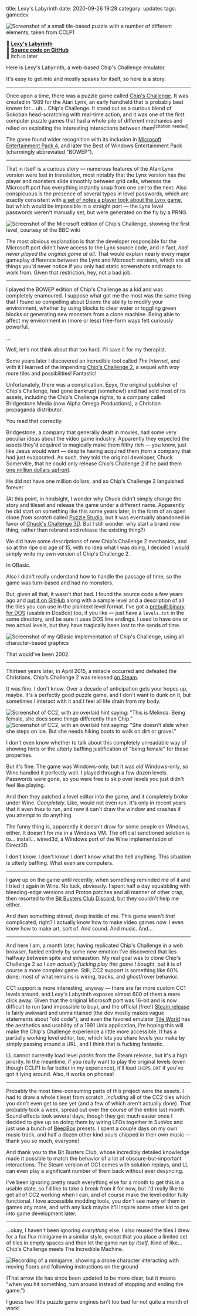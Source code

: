 title: Lexy's Labyrinth
date: 2020-09-26 19:28
category: updates
tags: gamedev

<div class="prose-full-illustration">
<img src="{static}/media/release/lexys-labyrinth/lexys-labyrinth.png" alt="Screenshot of a small tile-based puzzle with a number of different elements, taken from CCLP1">
</div>

🔗 [**Lexy's Labyrinth**](https://c.eev.ee/lexys-labyrinth/)  
🔗 [**Source code on GitHub**](https://github.com/eevee/lexys-labyrinth)  
🔗 itch.io later

Here is Lexy's Labyrinth, a web-based Chip's Challenge emulator.

It's easy to get into and mostly speaks for itself, so here is a story.

<!-- more -->

----

Once upon a time, there was a puzzle game called [Chip's Challenge](https://en.wikipedia.org/wiki/Chip%27s_Challenge).  It was created in 1989 for the Atari Lynx, an early handheld that is probably best known for...  uh...  Chip's Challenge.  It stood out as a curious blend of Sokoban head-scratching with real-time action, and it was one of the first computer puzzle games that had a whole pile of different mechanics and relied on exploiting the interesting interactions between them<sup>[citation needed]</sup>.

The game found wider recognition with its inclusion in [Microsoft Entertainment Pack 4](https://en.wikipedia.org/wiki/Microsoft_Entertainment_Pack), and later the Best of Windows Entertainment Pack (charmingly abbreviated "BOWEP").

----

That in itself is a curious story — numerous features of the Atari Lynx version were lost in translation, most notably that the Lynx version has the player and monsters slide smoothly between grid cells, whereas the Microsoft port has everything instantly snap from one cell to the next.  Also conspicuous is the presence of several typos in level passwords, which are exactly consistent with [a set of notes a player took about the Lynx game](https://wiki.bitbusters.club/Jaime_Villacorte%27s_notes), but which would be impossible in a straight port — the Lynx level passwords weren't manually set, but were generated on the fly by a PRNG.

<div class="prose-full-illustration">
<img src="{static}/media/release/lexys-labyrinth/mschips.png" alt="Screenshot of the Microsoft edition of Chip's Challenge, showing the first level, courtesy of the BBC wiki">
</div>

The most obvious explanation is that the developer responsible for the Microsoft port didn't have access to the Lynx source code, and in fact, _had never played the original game at all_.  That would explain nearly every major gameplay difference between the Lynx and Microsoft versions, which are all things you'd never notice if you only had static screenshots and maps to work from.  Given that restriction, hey, not a bad job.

----

I played the BOWEP edition of Chip's Challenge as a kid and was completely enamoured.  I suppose what got me the most was the same thing that I found so compelling about Doom: the ability to modify your environment, whether by using blocks to clear water or toggling green blocks or generating new monsters from a clone machine.  Being able to affect my environment in (more or less) free-form ways felt curiously powerful.

...

Well, let's not think about that too hard.  I'll save it for my therapist.

Some years later I discovered an incredible tool called _The Internet_, and with it I learned of the impending [Chip's Challenge 2](https://wiki.bitbusters.club/Chip%27s_Challenge_2), a sequel with _way_ more tiles and possibilities!  Fantastic!

Unfortunately, there was a complication.  Epyx, the original publisher of Chip's Challenge, had gone bankrupt (somehow!) and had sold most of its assets, including the Chip's Challenge rights, to a company called Bridgestone Media (now Alpha Omega Productions), a Christian propaganda distributor.

You read that correctly.

Bridgestone, a company that generally dealt in movies, had some very peculiar ideas about the video game industry.  Apparently they expected the assets they'd acquired to magically make them filthy rich — you know, just like Jesus would want — despite having acquired them _from_ a company that had just evaporated.  As such, they told the original developer, Chuck Somerville, that he could only release Chip's Challenge 2 if he paid them [one million dollars upfront](https://forum.bitbusters.club/thread-2127.html).

He did not have one million dollars, and so Chip's Challenge 2 languished forever.

(At this point, in hindsight, I wonder why Chuck didn't simply change the story and tileset and release the game under a different name.  Apparently he did start on something like this some years later, in the form of an open clone _from scratch_ called [Puzzle Studio](https://wiki.bitbusters.club/Puzzle_Studio), but it was eventually abandoned in favor of [Chuck's Challenge 3D](https://wiki.bitbusters.club/Chuck's_Challenge_3D).  But I still wonder: why start a brand new thing, rather than rebrand and release the existing thing?)

We did have some descriptions of new Chip's Challenge 2 mechanics, and so at the ripe old age of 15, with no idea what I was doing, I decided I would simply write my own version of Chip's Challenge 2.

In QBasic.

Also I didn't really understand how to handle the passage of time, so the game was turn-based and had no monsters.

But, given all that, it wasn't _that_ bad.  I found the source code a few years ago and [put it on GitHub](https://gist.github.com/eevee/1b371c4b2470dd82cbcf) along with a sample level and a description of all the tiles you can use in the plaintext level format.  I've got a [prebuilt binary for DOS](https://c.eev.ee/CHIPS.EXE) (usable in DosBox) too, if you like — just have a `levels.txt` in the same directory, and be sure it uses DOS line endings.  I used to have one or two actual levels, but they have tragically been lost to the sands of time.

<div class="prose-full-illustration">
<img src="{static}/media/release/lexys-labyrinth/qbchips.png" alt="Screenshot of my QBasic implementation of Chip's Challenge, using all character-based graphics">
</div>

That would've been 2002.

----

Thirteen years later, in April 2015, a miracle occurred and defeated the Christians.  Chip's Challenge 2 was released [on Steam](https://store.steampowered.com/app/348300/Chips_Challenge_2/).

It was fine.  I don't know.  Over a decade of anticipation gets your hopes up, maybe.  It's a perfectly good puzzle game, and I don't want to dunk on it, but sometimes I interact with it and I feel all life drain from my body.

<div class="prose-full-illustration">
<img src="{static}/media/release/lexys-labyrinth/cc2female1.png" alt="Screenshot of CC2, with an overlaid hint saying: &quot;This is Melinda.  Being female, she does some things differently than Chip.&quot;">
<img src="{static}/media/release/lexys-labyrinth/cc2female2.png" alt="Screenshot of CC2, with an overlaid hint saying: &quot;She doesn't slide when she steps on ice.  But she needs hiking boots to walk on dirt or gravel.&quot;">
</div>

I don't even know whether to talk about this completely unreadable way of showing hints or the utterly baffling justification of "being female" for these properties.

But it's fine.  The game was Windows-only, but it was _old_ Windows-only, so Wine handled it perfectly well.  I played through a few dozen levels.  Passwords were gone, so you were free to skip over levels you just didn't feel like playing.

And then they patched a level editor into the game, and it completely broke under Wine.  _Completely_.  Like, would not even run.  It's only in recent years that it even _tries_ to run, and now it can't draw the window and crashes if you attempt to do anything.

The funny thing is, apparently it doesn't draw for some people on Windows, either.  It doesn't for _me_ in a Windows VM.  The official sanctioned solution is to...  install...  wined3d, a Windows port of the Wine implementation of Direct3D.

I don't know.  I don't know!  I don't know what the hell anything.  This situation is utterly baffling.  What even are computers.

----

I gave up on the game until recently, when something reminded me of it and I tried it again in Wine.  No luck, obviously.  I spent half a day squabbling with bleeding-edge versions and Proton patches and all manner of other crap, then resorted to the [Bit Busters Club](https://bitbusters.club/) [Discord](https://discord.gg/Xd4dUY9), but they couldn't help me either.

And then something stirred, deep inside of me.  This game wasn't _that_ complicated, right?  I actually know how to make video games now.  I even know how to make art, sort of.  And sound.  And music.  And...

----

And here I am, a month later, having replicated Chip's Challenge in a web browser, fueled entirely by some new emotion I've discovered that lies halfway between spite and exhaustion.  My real goal was to clone Chip's Challenge 2 _so I can actually fucking play this game I bought_, but it is of course a more complex game.  Still, CC2 support is something like 60% done; most of what remains is wiring, tracks, and ghost/rover behavior.

CC1 support is more interesting, anyway — there are far more custom CC1 levels around, and Lexy's Labyrinth exposes almost 600 of them a mere click away.  Given that the original Microsoft port was 16-bit and is now difficult to run (and impossible to buy), and the official (free!) [Steam release](https://store.steampowered.com/app/346850/Chips_Challenge_1/) is fairly awkward and unmaintained (the dev mostly makes vague statements about "old code"), and even the favored emulator [Tile World](https://wiki.bitbusters.club/Tile_World) has the aesthetics and usability of a 1991 Unix application, I'm hoping this will make the Chip's Challenge experience a little more accessible.  It has a partially working level editor, too, which lets you share levels you make by simply passing around a URL, and I think that is fucking fantastic.

LL cannot currently load level _packs_ from the Steam release, but it's a high priority.  In the meantime, if you really want to play the original levels (even though CCLP1 is far better in my experience), it'll load `CHIPS.DAT` if you've got it lying around.  Also, it works on phones!

----

Probably the most time-consuming parts of this project were the assets.  I had to draw a whole tileset from scratch, _including_ all of the CC2 tiles which you don't even get to see yet (and a few of which aren't actually done).  That probably took a week, spread out over the course of the entire last month.  Sound effects took several days, though they got much easier once I decided to give up on doing them by wiring LFOs together in SunVox and just use a bunch of [BeepBox](https://www.beepbox.co/) presets.  I spent a couple days on my own music track, and half a dozen other kind souls chipped in their own music — thank you so much, everyone!

And thank you to the Bit Busters Club, whose incredibly detailed knowledge made it possible to match the behavior of a lot of obscure-but-important interactions.  The Steam version of CC1 comes with solution replays, and LL can even play a significant number of them back without ever desyncing.

I've been ignoring pretty much everything else for a month to get this in a usable state, so I'd like to take a break from it for now, but I'd really like to get all of CC2 working when I can, and of course make the level editor fully functional.  I love accessible modding tools, you don't see many of them in games any more, and with any luck maybe it'll inspire some other kid to get into game development later.

----

...okay, I haven't been ignoring _everything_ else.  I also reused the tiles I drew for a fox flux minigame in a similar style, except that you place a limited set of tiles in empty spaces and then let the game run _by itself_.  Kind of like...  Chip's Challenge meets The Incredible Machine.

<div class="prose-full-illustration">
<img src="{static}/media/release/lexys-labyrinth/fox-flux-minigame-demo.gif" alt="Recording of a minigame, showing a drone character interacting with moving floors and following instructions on the ground">
</div>

(That arrow tile has since been updated to be more clear, but it means "when you hit something, turn around instead of stopping and ending the game.")

I guess two little puzzle game engines isn't too bad for not quite a month of work!
